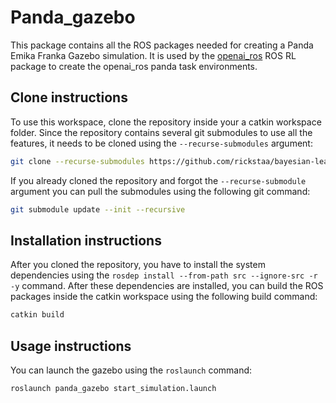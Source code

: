 # Panda_gazebo

This package contains all the ROS packages needed for creating a Panda Emika Franka
Gazebo simulation. It is used by the [openai_ros](https://bitbucket.org/rickstaa/openai_ros/src/noetic/)
ROS RL package to create the openai_ros panda task environments.

## Clone instructions

To use this workspace, clone the repository inside your a catkin workspace folder. Since the repository contains several git submodules to use all the features, it needs to be cloned using the `--recurse-submodules` argument:

```bash
git clone --recurse-submodules https://github.com/rickstaa/bayesian-learning-control.git
```

If you already cloned the repository and forgot the `--recurse-submodule` argument you
can pull the submodules using the following git command:

```bash
git submodule update --init --recursive
```

## Installation instructions

After you cloned the repository, you have to install the system dependencies using the `rosdep install --from-path src --ignore-src -r -y` command. After these dependencies are installed, you can build the ROS packages inside the catkin workspace using the following build command:

```bash
catkin build
```

## Usage instructions

You can launch the gazebo using the `roslaunch` command:

```bash
roslaunch panda_gazebo start_simulation.launch
```
